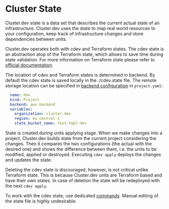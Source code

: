 # Cluster State

Cluster.dev state is a data set that describes the current actual state of an infrastructure. Cluster.dev uses the state to map real world resources to your configuration, keep track of infrastructure changes and store dependencies between units.

Cluster.dev operates both with cdev and Terraform states. The cdev state is an abstraction atop of the Terraform state, which allows to save time during state validation. For more information on Terraform state please refer to [official documentation](https://www.terraform.io/docs/language/state/index.html).

The location of cdev and Terraform states is determined in backend. By default the cdev state is saved locally in the ./cdev.state file. The remote storage location can be specified in [backend configuration](https://docs.cluster.dev/structure-backend/) in `project.yaml`:

```yaml
  name: dev
  kind: Project
  backend: aws-backend
  variables:
    organization: cluster.dev
    region: eu-central-1
    state_bucket_name: test-tmpl-dev
```

State is created during units applying stage. When we make changes into a project, Cluster.dev builds state from the current project considering the changes. Then it compares the two configurations (the actual with the desired one) and shows the difference between them, i.e. the units to be modified, applied or destroyed. Executing `cdev apply` deploys the changes and updates the state.

Deleting the cdev state is discouraged, however, is not critical unlike Terraform state. This is because Cluster.dev units are Terraform based and have their own states. In case of deletion the state will be redeployed with the next `cdev apply`.

To work with the cdev state, use dedicated [commands](https://docs.cluster.dev/cli-commands/#state). Manual editing of the state file is highly undesirable.
